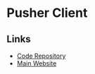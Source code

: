 # Pusher Client

## Links

- [Code Repository](https://github.com/pusher/pusher-js)
- [Main Website](https://pusher.com)
